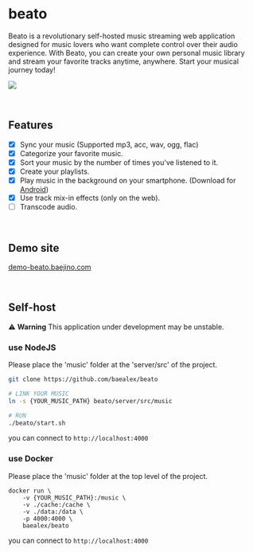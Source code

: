 # beato

Beato is a revolutionary self-hosted music streaming web application designed for music lovers who want complete control over their audio experience. With Beato, you can create your own personal music library and stream your favorite tracks anytime, anywhere. Start your musical journey today!

![](https://github.com/user-attachments/assets/d23e162e-0cd9-406b-9bc3-23b7b30d8d6a)

<br>

## Features

- [x] Sync your music (Supported mp3, acc, wav, ogg, flac)
- [x] Categorize your favorite music.
- [x] Sort your music by the number of times you've listened to it.
- [x] Create your playlists.
- [x] Play music in the background on your smartphone. (Download for [Android](https://www.dropbox.com/scl/fo/0mjqlwcj44p7uz999868e/h?rlkey=wyush6qcvbkoss72b18q8gqjg&dl=0))
- [x] Use track mix-in effects (only on the web).
- [ ] Transcode audio.

<br>

## Demo site

[demo-beato.baejino.com](https://demo-beato.baejino.com/)

<br>

## Self-host

⚠️ **Warning** This application under development may be unstable.

### use NodeJS

Please place the 'music' folder at the 'server/src' of the project.

```bash
git clone https://github.com/baealex/beato

# LINK YOUR MUSIC
ln -s {YOUR_MUSIC_PATH} beato/server/src/music

# RUN
./beato/start.sh
```

you can connect to `http://localhost:4000`

### use Docker

Please place the 'music' folder at the top level of the project.

```
docker run \
    -v {YOUR_MUSIC_PATH}:/music \
    -v ./cache:/cache \
    -v ./data:/data \
    -p 4000:4000 \
    baealex/beato
```

you can connect to `http://localhost:4000`
